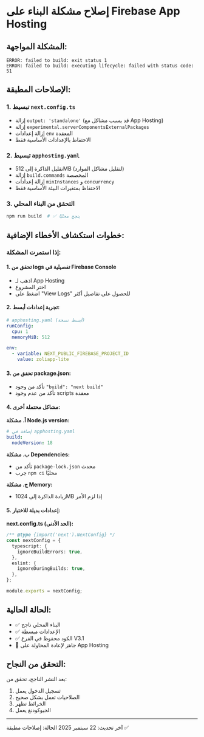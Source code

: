# إصلاح مشكلة البناء على Firebase App Hosting

## المشكلة المواجهة:
```
ERROR: failed to build: exit status 1
ERROR: failed to build: executing lifecycle: failed with status code: 51
```

## الإصلاحات المطبقة:

### 1. تبسيط `next.config.ts`
- إزالة `output: 'standalone'` (قد يسبب مشاكل مع App Hosting)
- إزالة `experimental.serverComponentsExternalPackages`
- إزالة إعدادات `env` المعقدة
- الاحتفاظ بالإعدادات الأساسية فقط

### 2. تبسيط `apphosting.yaml`
- تقليل الذاكرة إلى 512MB (لتقليل مشاكل الموارد)
- إزالة `build.commands` المخصصة
- إزالة إعدادات `minInstances` و `concurrency`
- الاحتفاظ بمتغيرات البيئة الأساسية فقط

### 3. التحقق من البناء المحلي
```bash
npm run build  # ✅ ينجح محليًا
```

## خطوات استكشاف الأخطاء الإضافية:

### إذا استمرت المشكلة:

#### 1. تحقق من logs تفصيلية في Firebase Console
- اذهب لـ App Hosting
- اختر المشروع
- اضغط على "View Logs" للحصول على تفاصيل أكثر

#### 2. تجربة إعدادات أبسط:
```yaml
# apphosting.yaml (أبسط نسخة)
runConfig:
  cpu: 1
  memoryMiB: 512

env:
  - variable: NEXT_PUBLIC_FIREBASE_PROJECT_ID
    value: zoliapp-lite
```

#### 3. تحقق من package.json:
- تأكد من وجود `"build": "next build"`
- تأكد من عدم وجود scripts معقدة

#### 4. مشاكل محتملة أخرى:

**أ. مشكلة Node.js version:**
```yaml
# إضافة في apphosting.yaml
build:
  nodeVersion: 18
```

**ب. مشكلة Dependencies:**
- تأكد من `package-lock.json` محدث
- جرب `npm ci` محليًا

**ج. مشكلة Memory:**
- زيادة الذاكرة إلى 1024MB إذا لزم الأمر

#### 5. إعدادات بديلة للاختبار:

**next.config.ts (الحد الأدنى):**
```typescript
/** @type {import('next').NextConfig} */
const nextConfig = {
  typescript: {
    ignoreBuildErrors: true,
  },
  eslint: {
    ignoreDuringBuilds: true,
  },
};

module.exports = nextConfig;
```

## الحالة الحالية:
- ✅ البناء المحلي ناجح
- ✅ الإعدادات مبسطة
- ✅ الكود محفوظ في الفرع V3.1
- 🔄 جاهز لإعادة المحاولة على App Hosting

## التحقق من النجاح:
بعد النشر الناجح، تحقق من:
1. تسجيل الدخول يعمل
2. الصلاحيات تعمل بشكل صحيح
3. الخرائط تظهر
4. الجيوكودنغ يعمل

---
آخر تحديث: 22 سبتمبر 2025
الحالة: إصلاحات مطبقة ✅